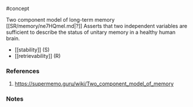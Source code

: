 #concept

Two component model of long-term memory
[[SR/memory/ne7HQmel.md|?]]
Asserts that two independent variables are sufficient to describe the status of unitary memory in a healthy human brain.
- [[stability]] (S)
- [[retrievability]] (R)
### References
1. https://supermemo.guru/wiki/Two_component_model_of_memory
### Notes

